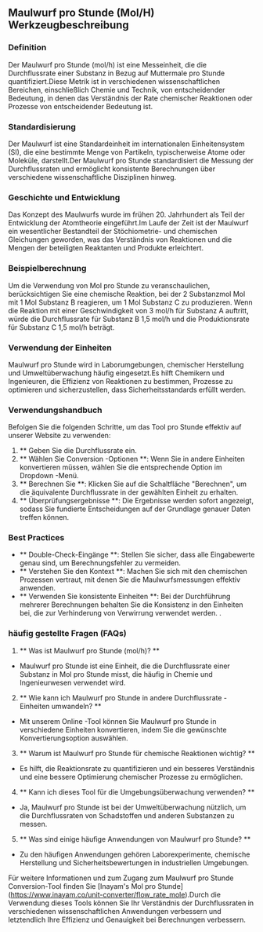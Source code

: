 ## Maulwurf pro Stunde (Mol/H) Werkzeugbeschreibung

### Definition
Der Maulwurf pro Stunde (mol/h) ist eine Messeinheit, die die Durchflussrate einer Substanz in Bezug auf Muttermale pro Stunde quantifiziert.Diese Metrik ist in verschiedenen wissenschaftlichen Bereichen, einschließlich Chemie und Technik, von entscheidender Bedeutung, in denen das Verständnis der Rate chemischer Reaktionen oder Prozesse von entscheidender Bedeutung ist.

### Standardisierung
Der Maulwurf ist eine Standardeinheit im internationalen Einheitensystem (SI), die eine bestimmte Menge von Partikeln, typischerweise Atome oder Moleküle, darstellt.Der Maulwurf pro Stunde standardisiert die Messung der Durchflussraten und ermöglicht konsistente Berechnungen über verschiedene wissenschaftliche Disziplinen hinweg.

### Geschichte und Entwicklung
Das Konzept des Maulwurfs wurde im frühen 20. Jahrhundert als Teil der Entwicklung der Atomtheorie eingeführt.Im Laufe der Zeit ist der Maulwurf ein wesentlicher Bestandteil der Stöchiometrie- und chemischen Gleichungen geworden, was das Verständnis von Reaktionen und die Mengen der beteiligten Reaktanten und Produkte erleichtert.

### Beispielberechnung
Um die Verwendung von Mol pro Stunde zu veranschaulichen, berücksichtigen Sie eine chemische Reaktion, bei der 2 Substanzmol Mol mit 1 Mol Substanz B reagieren, um 1 Mol Substanz C zu produzieren. Wenn die Reaktion mit einer Geschwindigkeit von 3 mol/h für Substanz A auftritt, würde die Durchflussrate für Substanz B 1,5 mol/h und die Produktionsrate für Substanz C 1,5 mol/h beträgt.

### Verwendung der Einheiten
Maulwurf pro Stunde wird in Laborumgebungen, chemischer Herstellung und Umweltüberwachung häufig eingesetzt.Es hilft Chemikern und Ingenieuren, die Effizienz von Reaktionen zu bestimmen, Prozesse zu optimieren und sicherzustellen, dass Sicherheitsstandards erfüllt werden.

### Verwendungshandbuch
Befolgen Sie die folgenden Schritte, um das Tool pro Stunde effektiv auf unserer Website zu verwenden:
1. ** Geben Sie die Durchflussrate ein.
2. ** Wählen Sie Conversion -Optionen **: Wenn Sie in andere Einheiten konvertieren müssen, wählen Sie die entsprechende Option im Dropdown -Menü.
3. ** Berechnen Sie **: Klicken Sie auf die Schaltfläche "Berechnen", um die äquivalente Durchflussrate in der gewählten Einheit zu erhalten.
4. ** Überprüfungsergebnisse **: Die Ergebnisse werden sofort angezeigt, sodass Sie fundierte Entscheidungen auf der Grundlage genauer Daten treffen können.

### Best Practices
- ** Double-Check-Eingänge **: Stellen Sie sicher, dass alle Eingabewerte genau sind, um Berechnungsfehler zu vermeiden.
- ** Verstehen Sie den Kontext **: Machen Sie sich mit den chemischen Prozessen vertraut, mit denen Sie die Maulwurfsmessungen effektiv anwenden.
- ** Verwenden Sie konsistente Einheiten **: Bei der Durchführung mehrerer Berechnungen behalten Sie die Konsistenz in den Einheiten bei, die zur Verhinderung von Verwirrung verwendet werden.
.

### häufig gestellte Fragen (FAQs)

1. ** Was ist Maulwurf pro Stunde (mol/h)? **
- Maulwurf pro Stunde ist eine Einheit, die die Durchflussrate einer Substanz in Mol pro Stunde misst, die häufig in Chemie und Ingenieurwesen verwendet wird.

2. ** Wie kann ich Maulwurf pro Stunde in andere Durchflussrate -Einheiten umwandeln? **
- Mit unserem Online -Tool können Sie Maulwurf pro Stunde in verschiedene Einheiten konvertieren, indem Sie die gewünschte Konvertierungsoption auswählen.

3. ** Warum ist Maulwurf pro Stunde für chemische Reaktionen wichtig? **
- Es hilft, die Reaktionsrate zu quantifizieren und ein besseres Verständnis und eine bessere Optimierung chemischer Prozesse zu ermöglichen.

4. ** Kann ich dieses Tool für die Umgebungsüberwachung verwenden? **
- Ja, Maulwurf pro Stunde ist bei der Umweltüberwachung nützlich, um die Durchflussraten von Schadstoffen und anderen Substanzen zu messen.

5. ** Was sind einige häufige Anwendungen von Maulwurf pro Stunde? **
- Zu den häufigen Anwendungen gehören Laborexperimente, chemische Herstellung und Sicherheitsbewertungen in industriellen Umgebungen.

Für weitere Informationen und zum Zugang zum Maulwurf pro Stunde Conversion-Tool finden Sie [Inayam's Mol pro Stunde] (https://www.inayam.co/unit-converter/flow_rate_mole).Durch die Verwendung dieses Tools können Sie Ihr Verständnis der Durchflussraten in verschiedenen wissenschaftlichen Anwendungen verbessern und letztendlich Ihre Effizienz und Genauigkeit bei Berechnungen verbessern.